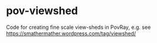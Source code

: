 pov-viewshed
============

Code for creating fine scale view-sheds in PovRay, e.g. see https://smathermather.wordpress.com/tag/viewshed/
